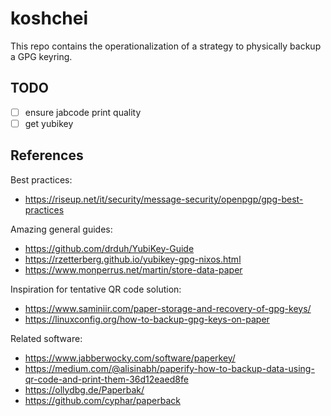 # koshchei

This repo contains the operationalization of a strategy to physically backup a GPG keyring.

## TODO

- [ ] ensure jabcode print quality
- [ ] get yubikey

## References

Best practices:
- https://riseup.net/it/security/message-security/openpgp/gpg-best-practices

Amazing general guides:
- https://github.com/drduh/YubiKey-Guide
- https://rzetterberg.github.io/yubikey-gpg-nixos.html
- https://www.monperrus.net/martin/store-data-paper

Inspiration for tentative QR code solution:
- https://www.saminiir.com/paper-storage-and-recovery-of-gpg-keys/
- https://linuxconfig.org/how-to-backup-gpg-keys-on-paper

Related software:
- https://www.jabberwocky.com/software/paperkey/
- https://medium.com/@alisinabh/paperify-how-to-backup-data-using-qr-code-and-print-them-36d12eaed8fe
- https://ollydbg.de/Paperbak/
- https://github.com/cyphar/paperback

